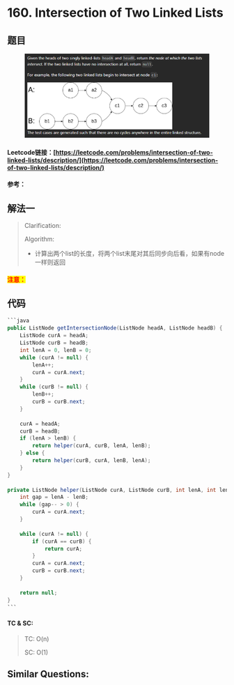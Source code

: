 # 160. Intersection of Two Linked Lists

## 题目

<figure><img src="../../.gitbook/assets/image (5) (1) (1) (1) (1) (1) (1).png" alt=""><figcaption></figcaption></figure>

#### Leetcode链接：[https://leetcode.com/problems/intersection-of-two-linked-lists/description/](https://leetcode.com/problems/intersection-of-two-linked-lists/description/)

#### 参考：

## 解法一

> Clarification:&#x20;
>
> Algorithm:&#x20;
>
> * 计算出两个list的长度，将两个list末尾对其后同步向后看，如果有node一样则返回

#### <mark style="color:red;">注意：</mark>

## 代码

````java
```java
public ListNode getIntersectionNode(ListNode headA, ListNode headB) {
    ListNode curA = headA;
    ListNode curB = headB;
    int lenA = 0, lenB = 0;
    while (curA != null) {
        lenA++;
        curA = curA.next;
    }
    while (curB != null) {
        lenB++;
        curB = curB.next;
    }

    curA = headA;
    curB = headB;
    if (lenA > lenB) {
        return helper(curA, curB, lenA, lenB);
    } else {
        return helper(curB, curA, lenB, lenA);
    }
}

private ListNode helper(ListNode curA, ListNode curB, int lenA, int lenB) {
    int gap = lenA - lenB;
    while (gap-- > 0) {
        curA = curA.next;
    }

    while (curA != null) {
        if (curA == curB) {
            return curA;
        }
        curA = curA.next;
        curB = curB.next;
    }

    return null;
}
```
````

#### TC & SC:&#x20;

> TC: O(n)
>
> SC: O(1)

## **Similar Questions:**&#x20;

